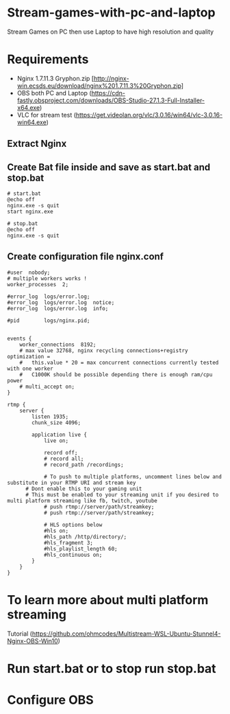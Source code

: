 # Stream-games-with-pc-and-laptop
Stream Games on PC then use Laptop to have high resolution and quality


# Requirements
  - Nginx 1.7.11.3 Gryphon.zip [http://nginx-win.ecsds.eu/download/nginx%201.7.11.3%20Gryphon.zip]
  - OBS both PC and Laptop (https://cdn-fastly.obsproject.com/downloads/OBS-Studio-27.1.3-Full-Installer-x64.exe)
  - VLC for stream test (https://get.videolan.org/vlc/3.0.16/win64/vlc-3.0.16-win64.exe)
  
  
## Extract Nginx

## Create Bat file inside and save as start.bat and stop.bat
```
# start.bat
@echo off
nginx.exe -s quit
start nginx.exe

# stop.bat
@echo off
nginx.exe -s quit

```

## Create configuration file nginx.conf
```
#user  nobody;
# multiple workers works !
worker_processes  2;

#error_log  logs/error.log;
#error_log  logs/error.log  notice;
#error_log  logs/error.log  info;

#pid        logs/nginx.pid;


events {
	worker_connections  8192;
	# max value 32768, nginx recycling connections+registry optimization = 
	#   this.value * 20 = max concurrent connections currently tested with one worker
	#   C1000K should be possible depending there is enough ram/cpu power
	# multi_accept on;
}

rtmp {
	server {
		listen 1935;
		chunk_size 4096;

		application live {
			live on;

			record off;
			# record all;
			# record_path /recordings;

			# To push to multiple platforms, uncomment lines below and substitute in your RTMP URI and stream key
      # Dont enable this to your gaming unit
      # This must be enabled to your streaming unit if you desired to multi platform streaming like fb, twitch, youtube
			# push rtmp://server/path/streamkey;
			# push rtmp://server/path/streamkey;

			# HLS options below
			#hls on;
			#hls_path /http/directory/;
			#hls_fragment 3;
			#hls_playlist_length 60;
			#hls_continuous on;
		}
	}
}

```


# To learn more about multi platform streaming
Tutorial (https://github.com/ohmcodes/Multistream-WSL-Ubuntu-Stunnel4-Nginx-OBS-Win10)

# Run start.bat or to stop run stop.bat

# Configure OBS

